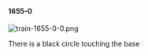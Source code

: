 #### 1655-0
![train-1655-0-0.png](https://github.com/lil-lab/nlvr/raw/master/nlvr/train/images/45/train-1655-0-0.png "train-1655-0-0.png")

There is a black circle touching the base